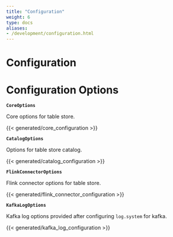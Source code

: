 ```yaml
---
title: "Configuration"
weight: 6
type: docs
aliases:
- /development/configuration.html
---
```

<!--
Licensed to the Apache Software Foundation (ASF) under one
or more contributor license agreements.  See the NOTICE file
distributed with this work for additional information
regarding copyright ownership.  The ASF licenses this file
to you under the Apache License, Version 2.0 (the
"License"); you may not use this file except in compliance
with the License.  You may obtain a copy of the License at

  http://www.apache.org/licenses/LICENSE-2.0

Unless required by applicable law or agreed to in writing,
software distributed under the License is distributed on an
"AS IS" BASIS, WITHOUT WARRANTIES OR CONDITIONS OF ANY
KIND, either express or implied.  See the License for the
specific language governing permissions and limitations
under the License.
-->

# Configuration

# Configuration Options

**`CoreOptions`**

Core options for table store.

{{< generated/core_configuration >}}

**`CatalogOptions`**

Options for table store catalog.

{{< generated/catalog_configuration >}}

**`FlinkConnectorOptions`**

Flink connector options for table store.

{{< generated/flink_connector_configuration >}}

**`KafkaLogOptions`**

Kafka log options provided after configuring `log.system` for kafka.

{{< generated/kafka_log_configuration >}}
